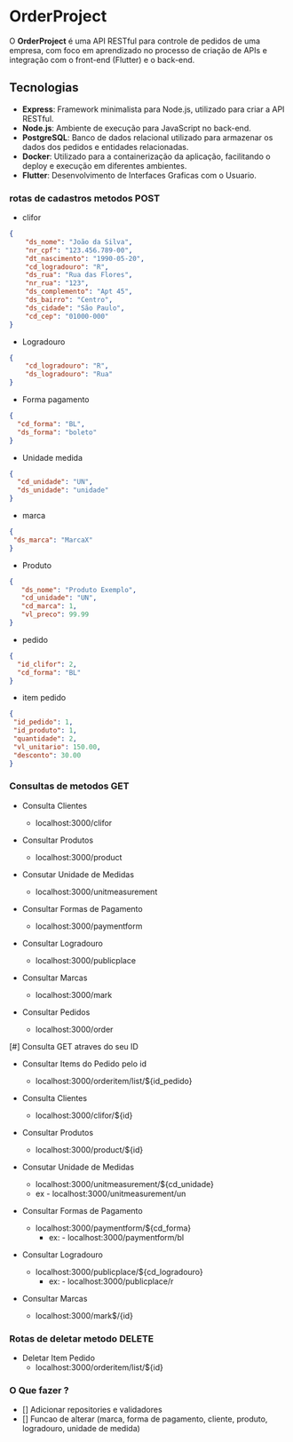 # OrderProject

O **OrderProject** é uma API RESTful para controle de pedidos de uma empresa, com foco em aprendizado no processo de criação de APIs e integração com o front-end (Flutter) e o back-end.

## Tecnologias

- **Express**: Framework minimalista para Node.js, utilizado para criar a API RESTful.
- **Node.js**: Ambiente de execução para JavaScript no back-end.
- **PostgreSQL**: Banco de dados relacional utilizado para armazenar os dados dos pedidos e entidades relacionadas.
- **Docker**: Utilizado para a containerização da aplicação, facilitando o deploy e execução em diferentes ambientes.
- **Flutter**: Desenvolvimento de Interfaces Graficas com o Usuario.


### rotas de cadastros metodos POST

- clifor

```json
{
    "ds_nome": "João da Silva",
    "nr_cpf": "123.456.789-00",
    "dt_nascimento": "1990-05-20",
    "cd_logradouro": "R",
    "ds_rua": "Rua das Flores",
    "nr_rua": "123",
    "ds_complemento": "Apt 45",
    "ds_bairro": "Centro",
    "ds_cidade": "São Paulo",
    "cd_cep": "01000-000"
}
  ```

- Logradouro

```json
{
    "cd_logradouro": "R",
    "ds_logradouro": "Rua"
}
  ```

- Forma pagamento

```json
{
  "cd_forma": "BL",
  "ds_forma": "boleto"
}
```

- Unidade medida

```json
{
  "cd_unidade": "UN",
  "ds_unidade": "unidade"
}
```

- marca

```json
{
 "ds_marca": "MarcaX"
}
```

- Produto

```json
{
   "ds_nome": "Produto Exemplo",
   "cd_unidade": "UN",
   "cd_marca": 1,
   "vl_preco": 99.99
}
```

 - pedido

```json
{
  "id_clifor": 2,
  "cd_forma": "BL"
}
```

- item pedido

```json
{
 "id_pedido": 1,
 "id_produto": 1,
 "quantidade": 2,
 "vl_unitario": 150.00,
 "desconto": 30.00
}
```

### Consultas de metodos GET

  - Consulta Clientes
    - localhost:3000/clifor
  
  - Consultar Produtos
    - localhost:3000/product
  
  - Consutar Unidade de Medidas
    - localhost:3000/unitmeasurement
  
  - Consultar Formas de Pagamento
    - localhost:3000/paymentform

  - Consultar Logradouro
    - localhost:3000/publicplace

  - Consultar Marcas
    - localhost:3000/mark

  - Consultar Pedidos
    -  localhost:3000/order

  [#] Consulta GET atraves do seu ID

  - Consultar Items do Pedido pelo id
    - localhost:3000/orderitem/list/${id_pedido}

  - Consulta Clientes
    - localhost:3000/clifor/${id}
  
  - Consultar Produtos
    - localhost:3000/product/${id}
  
  - Consutar Unidade de Medidas
    - localhost:3000/unitmeasurement/${cd_unidade}
     - ex - localhost:3000/unitmeasurement/un

  - Consultar Formas de Pagamento
    - localhost:3000/paymentform/${cd_forma}
      - ex: - localhost:3000/paymentform/bl

  - Consultar Logradouro
    - localhost:3000/publicplace/${cd_logradouro}
      - ex: - localhost:3000/publicplace/r

  - Consultar Marcas
    - localhost:3000/mark$/{id}
  
### Rotas de deletar metodo DELETE

  - Deletar Item Pedido
    - localhost:3000/orderitem/list/${id}

### O Que fazer ?

  - [] Adicionar repositories e validadores
  - [] Funcao de alterar (marca, forma de pagamento, cliente, produto, logradouro, unidade de medida)


